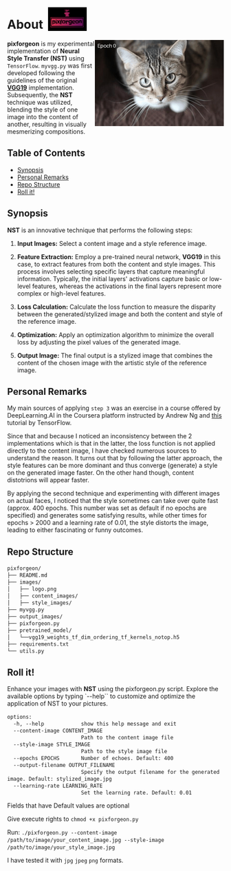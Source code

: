 #  About                   <img src="images/logo.png" alt="Logo" width="90" height="55" style="margin: -1% 1%"> 

<img style="float: right;" width="300" height="auto" src="images/animation.gif">

**pixforgeon** is my experimental implementation of **Neural Style Transfer (NST)** using `TensorFlow`. `myvgg.py` was first developed following the guidelines of the original [**VGG19**](https://arxiv.org/pdf/1409.1556.pdf) implementation. Subsequently, the **NST** technique was utilized, blending the style of one image into the content of another, resulting in visually mesmerizing compositions.

## Table of Contents
  - [Synopsis](#synopsis)
  - [Personal Remarks](#personal-remarks)
  - [Repo Structure](#repo-structure)
  - [Roll it!](#roll-it)

## Synopsis
**NST** is an innovative technique that performs the following steps:

1. **Input Images:** Select a content image and a style reference image.

2. **Feature Extraction:** Employ a pre-trained neural network, **VGG19** in this case, to extract features from both the content and style images. This process involves selecting specific layers that capture meaningful information. Typically, the initial layers' activations capture basic or low-level features, whereas the activations in the final layers represent more complex or high-level features.

3. **Loss Calculation:** Calculate the loss function to measure the disparity between the generated/stylized image and both the content and style of the reference image. 

4. **Optimization:** Apply an optimization algorithm to minimize the overall loss by adjusting the pixel values of the generated image.

5. **Output Image:** The final output is a stylized image that combines the content of the chosen image with the artistic style of the reference image.

## Personal Remarks
My main sources of applying `step 3` was an exercise in a course offered by DeepLearning.AI in the Coursera platform instructed by Andrew Ng and  [this](https://www.tensorflow.org/tutorials/generative/style_transfer) tutorial by TensorFlow. 

Since that and because I noticed an inconsistency between the 2 implementations which is that in the latter, the loss function is not applied directly to the content image, I have checked numerous sources to understand the reason. It turns out that by following the latter approach, the style features can be more dominant and thus converge (generate) a style on the generated image faster. On the other hand though, content distotrions will appear faster.

By applying the second technique and experimenting with different images on actual faces, I noticed that the style sometimes can take over quite fast (approx. 400 epochs. This number was set as default if no epochs are specified) and generates some satisfying results, while other times for epochs > 2000 and a learning rate of 0.01, the style distorts the image, leading to either fascinating or funny outcomes.

## Repo Structure
```
pixforgeon/
├── README.md
├── images/
│   ├── logo.png
│   ├── content_images/
│   ├── style_images/
├── myvgg.py
├── output_images/
├── pixforgeon.py
├── pretrained_model/
│   └──vgg19_weights_tf_dim_ordering_tf_kernels_notop.h5 
├── requirements.txt
└── utils.py
```

## Roll it!

Enhance your images with **NST** using the pixforgeon.py script. Explore the available options by typing `--help`` to customize and optimize the application of NST to your pictures.

```
options:
  -h, --help            show this help message and exit
  --content-image CONTENT_IMAGE
                        Path to the content image file
  --style-image STYLE_IMAGE
                        Path to the style image file
  --epochs EPOCHS       Number of echoes. Default: 400
  --output-filename OUTPUT_FILENAME
                        Specify the output filename for the generated image. Default: stylized_image.jpg
  --learning-rate LEARNING_RATE
                        Set the learning rate. Default: 0.01
```
Fields that have Default values are optional

Give execute rights to `chmod +x pixforgeon.py
`

Run: `./pixforgeon.py --content-image /path/to/image/your_content_image.jpg --style-image /path/to/image/your_style_image.jpg`

I have tested it with `jpg` `jpeg` `png` formats.